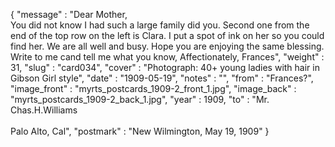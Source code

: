 {
  "message" : "Dear Mother,<br>You did not know I had such a large family did you. Second one from the end of the top row on the left is Clara. I put a spot of ink on her so you could find her. We are all well and busy. Hope you are enjoying the same blessing. Write to me cand tell me what you know, Affectionately, Frances",
  "weight" : 31,
  "slug" : "card034",
  "cover" : "Photograph: 40+ young ladies with hair in Gibson Girl style",
  "date" : "1909-05-19",
  "notes" : "",
  "from" : "Frances?",
  "image_front" : "myrts_postcards_1909-2_front_1.jpg",
  "image_back" : "myrts_postcards_1909-2_back_1.jpg",
  "year" : 1909,
  "to" : "Mr. Chas.H.Williams<br><br>Palo Alto, Cal",
  "postmark" : "New Wilmington, May 19, 1909"
}
